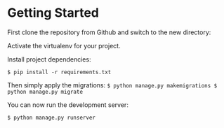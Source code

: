 
# Getting Started

First clone the repository from Github and switch to the new directory:
   
Activate the virtualenv for your project.
    
Install project dependencies:

    $ pip install -r requirements.txt
    
    
Then simply apply the migrations:
    ``` $ python manage.py makemigrations
    $ python manage.py migrate ```
    

You can now run the development server:

    $ python manage.py runserver
